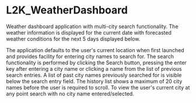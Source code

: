 # L2K_WeatherDashboard
Weather dashboard application with multi-city search functionality. The weather information is displayed for the current date with forecasted weather conditions for the next 5 days displayed below.

The application defaults to the user's current location when first launched and provides facility for entering city names to search for. The search functionality is performed by clicking the Search button,  pressing the enter key after entering a city name or clicking a name from the list of previous search entries. A list of past city names previously searched for is visible below the search entry field. The history list shows a maximum of 20 city names before the user is required to scroll. To view the user's current city at any point search with no city name entered/selected.


